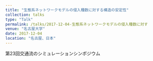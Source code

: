 ```yaml
---
title: "生態系ネットワークモデルの侵入種数に対する構造の安定性"
collection: talks
type: "Talk"
permalink: /talks/2017-12-04-生態系ネットワークモデルの侵入種数に対す
venue: "名古屋大学"
date: 2017-12-04
location: "名古屋、日本"
---
```


第23回交通流のシミュレーションシンポジウム
